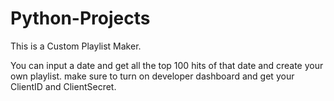 # Python-Projects
This is a Custom Playlist Maker.

You can input a date and get all the top 100 hits of that date and create your own playlist.
make sure to turn on developer dashboard and get your ClientID and ClientSecret.
